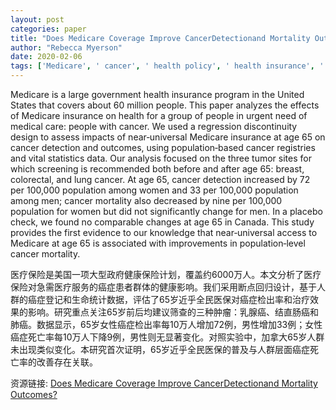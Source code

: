 ```yaml
---
layout: post
categories: paper
title: "Does Medicare Coverage Improve CancerDetectionand Mortality Outcomes?"
author: "Rebecca Myerson"
date: 2020-02-06
tags: ['Medicare', ' cancer', ' health policy', ' health insurance', ' detection', ' mortality', ' health equity']
---
```


Medicare is a large government health insurance program in the United States that covers about 60 million people. This paper analyzes the effects of Medicare insurance on health for a group of people in urgent need of medical care: people with cancer. We used a regression discontinuity design to assess impacts of near‐universal Medicare insurance at age 65 on cancer detection and outcomes, using population‐based cancer registries and vital statistics data. Our analysis focused on the three tumor sites for which screening is recommended both before and after age 65: breast, colorectal, and lung cancer. At age 65, cancer detection increased by 72 per 100,000 population among women and 33 per 100,000 population among men; cancer mortality also decreased by nine per 100,000 population for women but did not significantly change for men. In a placebo check, we found no comparable changes at age 65 in Canada. This study provides the first evidence to our knowledge that near‐universal access to Medicare at age 65 is associated with improvements in population‐level cancer mortality.

医疗保险是美国一项大型政府健康保险计划，覆盖约6000万人。本文分析了医疗保险对急需医疗服务的癌症患者群体的健康影响。我们采用断点回归设计，基于人群的癌症登记和生命统计数据，评估了65岁近乎全民医保对癌症检出率和治疗效果的影响。研究重点关注65岁前后均建议筛查的三种肿瘤：乳腺癌、结直肠癌和肺癌。数据显示，65岁女性癌症检出率每10万人增加72例，男性增加33例；女性癌症死亡率每10万人下降9例，男性则无显著变化。对照实验中，加拿大65岁人群未出现类似变化。本研究首次证明，65岁近乎全民医保的普及与人群层面癌症死亡率的改善存在关联。

资源链接: [Does Medicare Coverage Improve CancerDetectionand Mortality Outcomes?](https://papers.ssrn.com/sol3/papers.cfm?abstract_id=3518498)
